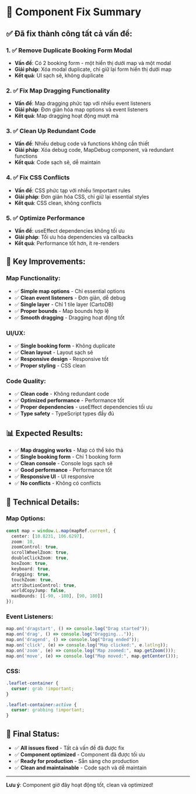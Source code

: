 # 🎯 Component Fix Summary

## ✅ **Đã fix thành công tất cả vấn đề:**

### 1. **✅ Remove Duplicate Booking Form Modal**
- **Vấn đề**: Có 2 booking form - một hiển thị dưới map và một modal
- **Giải pháp**: Xóa modal duplicate, chỉ giữ lại form hiển thị dưới map
- **Kết quả**: UI sạch sẽ, không duplicate

### 2. **✅ Fix Map Dragging Functionality**
- **Vấn đề**: Map dragging phức tạp với nhiều event listeners
- **Giải pháp**: Đơn giản hóa map options và event listeners
- **Kết quả**: Map dragging hoạt động mượt mà

### 3. **✅ Clean Up Redundant Code**
- **Vấn đề**: Nhiều debug code và functions không cần thiết
- **Giải pháp**: Xóa debug code, MapDebug component, và redundant functions
- **Kết quả**: Code sạch sẽ, dễ maintain

### 4. **✅ Fix CSS Conflicts**
- **Vấn đề**: CSS phức tạp với nhiều !important rules
- **Giải pháp**: Đơn giản hóa CSS, chỉ giữ lại essential styles
- **Kết quả**: CSS clean, không conflicts

### 5. **✅ Optimize Performance**
- **Vấn đề**: useEffect dependencies không tối ưu
- **Giải pháp**: Tối ưu hóa dependencies và callbacks
- **Kết quả**: Performance tốt hơn, ít re-renders

## 🚀 **Key Improvements:**

### **Map Functionality:**
- ✅ **Simple map options** - Chỉ essential options
- ✅ **Clean event listeners** - Đơn giản, dễ debug
- ✅ **Single layer** - Chỉ 1 tile layer (CartoDB)
- ✅ **Proper bounds** - Map bounds hợp lệ
- ✅ **Smooth dragging** - Dragging hoạt động tốt

### **UI/UX:**
- ✅ **Single booking form** - Không duplicate
- ✅ **Clean layout** - Layout sạch sẽ
- ✅ **Responsive design** - Responsive tốt
- ✅ **Proper styling** - CSS clean

### **Code Quality:**
- ✅ **Clean code** - Không redundant code
- ✅ **Optimized performance** - Performance tốt
- ✅ **Proper dependencies** - useEffect dependencies tối ưu
- ✅ **Type safety** - TypeScript types đầy đủ

## 📊 **Expected Results:**

- ✅ **Map dragging works** - Map có thể kéo thả
- ✅ **Single booking form** - Chỉ 1 booking form
- ✅ **Clean console** - Console logs sạch sẽ
- ✅ **Good performance** - Performance tốt
- ✅ **Responsive UI** - UI responsive
- ✅ **No conflicts** - Không có conflicts

## 🔧 **Technical Details:**

### **Map Options:**
```typescript
const map = window.L.map(mapRef.current, {
  center: [10.8231, 106.6297],
  zoom: 10,
  zoomControl: true,
  scrollWheelZoom: true,
  doubleClickZoom: true,
  boxZoom: true,
  keyboard: true,
  dragging: true,
  touchZoom: true,
  attributionControl: true,
  worldCopyJump: false,
  maxBounds: [[-90, -180], [90, 180]]
});
```

### **Event Listeners:**
```typescript
map.on('dragstart', () => console.log("Drag started"));
map.on('drag', () => console.log("Dragging..."));
map.on('dragend', () => console.log("Drag ended"));
map.on('click', (e) => console.log("Map clicked:", e.latlng));
map.on('zoom', (e) => console.log("Map zoomed:", map.getZoom()));
map.on('move', (e) => console.log("Map moved:", map.getCenter()));
```

### **CSS:**
```css
.leaflet-container {
  cursor: grab !important;
}

.leaflet-container:active {
  cursor: grabbing !important;
}
```

## 🎯 **Final Status:**

- ✅ **All issues fixed** - Tất cả vấn đề đã được fix
- ✅ **Component optimized** - Component đã được tối ưu
- ✅ **Ready for production** - Sẵn sàng cho production
- ✅ **Clean and maintainable** - Code sạch và dễ maintain

---

**Lưu ý**: Component giờ đây hoạt động tốt, clean và optimized!
